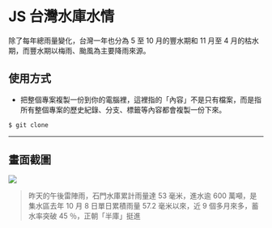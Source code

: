 # JS 台灣水庫水情

除了每年總雨量變化，台灣一年也分為 5 至 10 月的豐水期和 11 月至 4 月的枯水期，而豐水期以梅雨、颱風為主要降雨來源。

## 使用方式
- 把整個專案複製一份到你的電腦裡，這裡指的「內容」不是只有檔案，而是指所有整個專案的歷史紀錄、分支、標籤等內容都會複製一份下來。
```sh
$ git clone
```

----

## 畫面截圖
![](https://i.imgur.com/nygPkgA.png)
> 昨天的午後雷陣雨，石門水庫累計雨量達 53 毫米，進水逾 600 萬噸，是集水區去年 10 月 8 日單日累積雨量 57.2 毫米以來，近 9 個多月來多，蓄水率突破 45 ％，正朝「半庫」挺進
